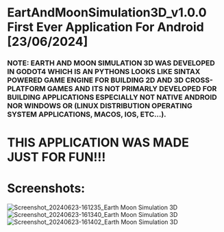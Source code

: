 # EartAndMoonSimulation3D_v1.0.0 First Ever Application For Android [23/06/2024]

### NOTE: EARTH AND MOON SIMULATION 3D WAS DEVELOPED IN GODOT4 WHICH IS AN PYTHONS LOOKS LIKE SINTAX POWERED GAME ENGINE FOR BUILDING 2D AND 3D CROSS-PLATFORM GAMES AND ITS NOT PRIMARLY DEVELOPED FOR BUILDING APPLICATIONS ESPECIALLY NOT NATIVE ANDROID NOR WINDOWS OR (LINUX DISTRIBUTION OPERATING SYSTEM APPLICATIONS, MACOS, IOS, ETC...). 

# THIS APPLICATION WAS MADE JUST FOR FUN!!!

# Screenshots:
![Screenshot_20240623-161235_Earth   Moon Simulation 3D](https://github.com/dusanrsc/EartAndMoonSimulation3D_v1.0.0/assets/149257819/5fb51db9-f89c-4c7c-8a6c-24a9b22d44e4)
![Screenshot_20240623-161340_Earth   Moon Simulation 3D](https://github.com/dusanrsc/EartAndMoonSimulation3D_v1.0.0/assets/149257819/449dab4a-1084-486a-86f5-1d269b60af78)
![Screenshot_20240623-161402_Earth   Moon Simulation 3D](https://github.com/dusanrsc/EartAndMoonSimulation3D_v1.0.0/assets/149257819/b654fb9d-307c-440f-8fad-df05bef89580)
